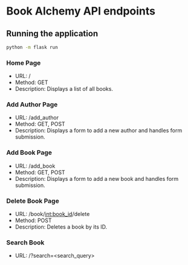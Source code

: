 # Book Alchemy API endpoints



## Running the application
```bash
python -m flask run
```

### Home Page
- URL: /
- Method: GET
- Description: Displays a list of all books.


### Add Author Page
- URL: /add_author
- Method: GET, POST
- Description: Displays a form to add a new author and handles form submission.

### Add Book Page
- URL: /add_book
- Method: GET, POST
- Description: Displays a form to add a new book and handles form submission.

### Delete Book Page
- URL: /book/<int:book_id>/delete
- Method: POST
- Description: Deletes a book by its ID.

### Search Book
- URL: /?search=\<search_query\>
